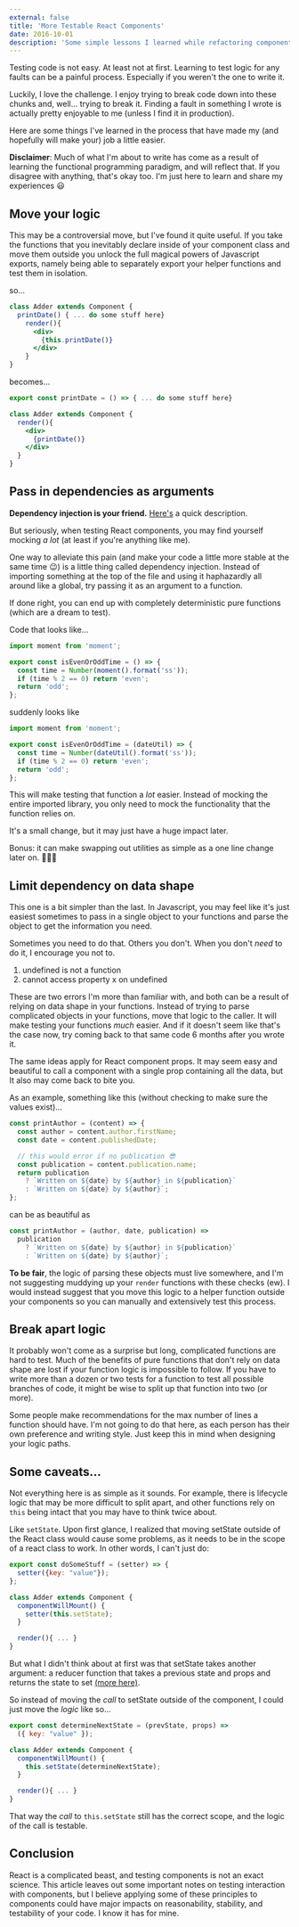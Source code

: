 ```yaml
---
external: false
title: 'More Testable React Components'
date: 2016-10-01
description: 'Some simple lessons I learned while refactoring components for unit testing'
---
```


Testing code is not easy. At least not at first. Learning to test logic for any faults can be a painful process. Especially if you weren't the one to write it.

Luckily, I love the challenge. I enjoy trying to break code down into these chunks and, well... trying to break it. Finding a fault in something I wrote is actually pretty enjoyable to me (unless I find it in production).

Here are some things I've learned in the process that have made my (and hopefully will make your) job a little easier.

**Disclaimer**: Much of what I'm about to write has come as a result of learning the functional programming paradigm, and will reflect that. If you disagree with anything, that's okay too. I'm just here to learn and share my experiences 😃

## Move your logic

This may be a controversial move, but I've found it quite useful. If you take the functions that you inevitably declare inside of your component class and move them outside you unlock the full magical powers of Javascript exports, namely being able to separately export your helper functions and test them in isolation.

so...

```jsx
class Adder extends Component {
  printDate() { ... do some stuff here}
    render(){
      <div>
        {this.printDate()}
      </div>
    }
}
```

becomes...

```jsx
export const printDate = () => { ... do some stuff here}

class Adder extends Component {
  render(){
    <div>
      {printDate()}
    </div>
  }
}
```

## Pass in dependencies as arguments

**Dependency injection is your friend.** [Here's](http://krasimirtsonev.com/blog/article/Dependency-injection-in-JavaScript) a quick description.

But seriously, when testing React components, you may find yourself mocking _a lot_ (at least if you're anything like me).

One way to alleviate this pain (and make your code a little more stable at the same time 😉) is a little thing called dependency injection. Instead of importing something at the top of the file and using it haphazardly all around like a global, try passing it as an argument to a function.

If done right, you can end up with completely deterministic pure functions (which are a dream to test).

Code that looks like...

```jsx
import moment from 'moment';

export const isEvenOrOddTime = () => {
  const time = Number(moment().format('ss'));
  if (time % 2 == 0) return 'even';
  return 'odd';
};
```

suddenly looks like

```jsx
import moment from 'moment';

export const isEvenOrOddTime = (dateUtil) => {
  const time = Number(dateUtil().format('ss'));
  if (time % 2 == 0) return 'even';
  return 'odd';
};
```

This will make testing that function a _lot_ easier. Instead of mocking the entire imported library, you only need to mock the functionality that the function relies on.

It's a small change, but it may just have a huge impact later.

Bonus: it can make swapping out utilities as simple as a one line change later on. 💯💯💯

## Limit dependency on data shape

This one is a bit simpler than the last. In Javascript, you may feel like it's just easiest sometimes to pass in a single object to your functions and parse the object to get the information you need.

Sometimes you need to do that. Others you don't. When you don't _need_ to do it, I encourage you not to.

1.  undefined is not a function
2.  cannot access property x on undefined

These are two errors I'm more than familiar with, and both can be a result of relying on data shape in your functions. Instead of trying to parse complicated objects in your functions, move that logic to the caller. It will make testing your functions _much_ easier. And if it doesn't seem like that's the case now, try coming back to that same code 6 months after you wrote it.

The same ideas apply for React component props. It may seem easy and beautiful to call a component with a single prop containing all the data, but It also may come back to bite you.

As an example, something like this (without checking to make sure the values exist)...

```jsx
const printAuthor = (content) => {
  const author = content.author.firstName;
  const date = content.publishedDate;

  // this would error if no publication 😎
  const publication = content.publication.name;
  return publication
    ? `Written on ${date} by ${author} in ${publication}`
    : `Written on ${date} by ${author}`;
};
```

can be as beautiful as

```jsx
const printAuthor = (author, date, publication) =>
  publication
    ? `Written on ${date} by ${author} in ${publication}`
    : `Written on ${date} by ${author}`;
```

**To be fair**, the logic of parsing these objects must live somewhere, and I'm not suggesting muddying up your `render` functions with these checks (ew). I would instead suggest that you move this logic to a helper function outside your components so you can manually and extensively test this process.

## Break apart logic

It probably won't come as a surprise but long, complicated functions are hard to test. Much of the benefits of pure functions that don't rely on data shape are lost if your function logic is impossible to follow. If you have to write more than a dozen or two tests for a function to test all possible branches of code, it might be wise to split up that function into two (or more).

Some people make recommendations for the max number of lines a function should have. I'm not going to do that here, as each person has their own preference and writing style. Just keep this in mind when designing your logic paths.

## Some caveats...

Not everything here is as simple as it sounds. For example, there is lifecycle logic that may be more difficult to split apart, and other functions rely on `this` being intact that you may have to think twice about.

Like `setState`. Upon first glance, I realized that moving setState outside of the React class would cause some problems, as it needs to be in the scope of a react class to work. In other words, I can't just do:

```jsx
export const doSomeStuff = (setter) => {
  setter({key: "value"});
};

class Adder extends Component {
  componentWillMount() {
    setter(this.setState);
  }

  render(){ ... }
}
```

But what I didn't think about at first was that setState takes another argument: a reducer function that takes a previous state and props and returns the state to set [(more here)](https://facebook.github.io/react/docs/react-component.html#setstate).

So instead of moving the _call_ to setState outside of the component, I could just move the _logic_ like so...

```jsx
export const determineNextState = (prevState, props) =>
  ({ key: "value" });

class Adder extends Component {
  componentWillMount() {
    this.setState(determineNextState);
  }

  render(){ ... }
}
```

That way the _call_ to `this.setState` still has the correct scope, and the logic of the call is testable.

## Conclusion

React is a complicated beast, and testing components is not an exact science. This article leaves out some important notes on testing interaction with components, but I believe applying some of these principles to components could have major impacts on reasonability, stability, and testability of your code. I know it has for mine.
